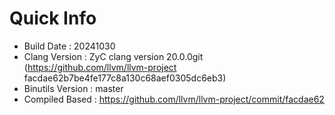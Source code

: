 # Quick Info
* Build Date : 20241030
* Clang Version : ZyC clang version 20.0.0git (https://github.com/llvm/llvm-project facdae62b7be4fe177c8a130c68aef0305dc6eb3)
* Binutils Version : master
* Compiled Based : https://github.com/llvm/llvm-project/commit/facdae62

